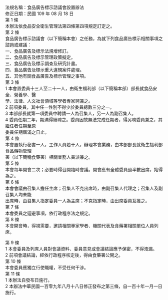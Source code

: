法規名稱：食品廣告標示諮議會設置辦法  
修正日期：民國 109 年 08 月 18 日  
第 1 條  
本辦法依食品安全衛生管理法第四條第四項規定訂定之。  
第 2 條  
食品廣告標示諮議會（以下簡稱本會）之任務，為就下列食品廣告標示相關事項之諮詢或建議：  
一、食品廣告及標示法規增修訂。  
二、食品廣告及標示管理政策擬定。  
三、食品廣告及標示調查及研究計畫。  
四、食品廣告及標示重大違規案件處理。  
五、其他有關食品廣告及標示管理之事項。  
第 3 條  
1 本會置委員十三人至二十一人，由衛生福利部（以下簡稱本部）部長就食品安全、營養學、醫  
學、法律、人文社會領域等學者專家聘兼之。  
2 前項委員，其中任一性別不得少於委員總數三分之一。  
3 本部部長就第一項委員中聘請一人為召集人，另一人為副召集人。  
4 委員任期二年，期滿得續聘之。委員因故無法完成任期者，得另聘委員兼之，其繼任者任期至原  
委員任期屆滿之日止。  
第 4 條  
本會置執行秘書一人，工作人員若干人，辦理本會業務，由本部部長就衛生福利部食品藥物管理  
署（以下簡稱食藥署）相關業務人員派兼之。  
第 5 條  
本會每年開會二次；必要時得召開臨時會議。開會應有全體委員過半數出席，始得為之。  
第 6 條  
本會會議由召集人擔任主席；召集人不克出席時，由副召集人代理之；召集人及副召集人均未能  
出席時，由召集人指定委員一人為主席；不克指定時，由出席委員互推之。  
第 7 條  
本會委員之迴避事項，依行政程序法之規定。  
第 8 條  
本會開會時，得視需要，邀請相關專家學者、機關代表及食藥署相關單位人員列席。  


第 9 條  
1 本會委員及列席人員對會議資料、委員意見或會議結論應予保密，不得洩漏。  
2 前項會議結論，經依行政程序核定後，得由食藥署公開之。  
第 10 條  
本會委員應獨立行使職權，不受任何干涉。  
第 11 條  
1 本辦法自發布日施行。  
2 本辦法中華民國一百零九年八月十八日修正發布之第三條，自一百十年一月一日施行。  



